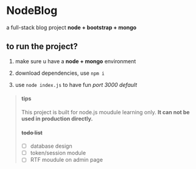 # NodeBlog
a full-stack blog project  **node + bootstrap + mongo**

## to run the project?
1. make sure u have a **node + mongo** environment

2. download dependencies, use `npm i`

3. use `node index.js` to have fun *port 3000 default*

> #### tips
> This project is built for node.js moudule learning only. **It can not be used in production directly.**
> #### ~~todo list~~
> -[ ] database design
> -[ ] token/session module 
> -[ ] RTF moudule on admin page

